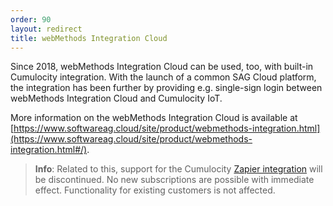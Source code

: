 ```yaml
---
order: 90
layout: redirect
title: webMethods Integration Cloud
---
```


Since 2018, webMethods Integration Cloud can be used, too, with built-in Cumulocity integration. With the launch of a common SAG Cloud platform, the integration has been further by providing e.g. single-sign login between webMethods Integration Cloud and Cumulocity IoT. 

More information on the webMethods Integration Cloud is available at [https://www.softwareag.cloud/site/product/webmethods-integration.html](https://www.softwareag.cloud/site/product/webmethods-integration.html#/).

>**Info**: Related to this, support for the Cumulocity [Zapier integration](/guides/saas-integration) will be discontinued. No new subscriptions are possible with immediate effect. Functionality for existing customers is not affected.



